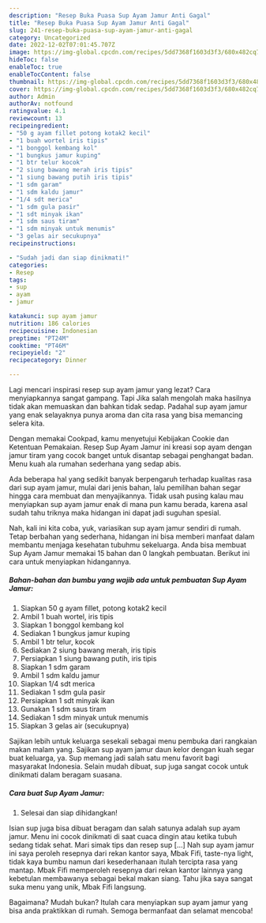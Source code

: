 ```yaml
---
description: "Resep Buka Puasa Sup Ayam Jamur Anti Gagal"
title: "Resep Buka Puasa Sup Ayam Jamur Anti Gagal"
slug: 241-resep-buka-puasa-sup-ayam-jamur-anti-gagal
category: Uncategorized
date: 2022-12-02T07:01:45.707Z
image: https://img-global.cpcdn.com/recipes/5dd7368f1603d3f3/680x482cq70/sup-ayam-jamur-foto-resep-utama.jpg
hideToc: false
enableToc: true
enableTocContent: false
thumbnail: https://img-global.cpcdn.com/recipes/5dd7368f1603d3f3/680x482cq70/sup-ayam-jamur-foto-resep-utama.jpg
cover: https://img-global.cpcdn.com/recipes/5dd7368f1603d3f3/680x482cq70/sup-ayam-jamur-foto-resep-utama.jpg
author: Admin
authorAv: notfound
ratingvalue: 4.1
reviewcount: 13
recipeingredient:
- "50 g ayam fillet potong kotak2 kecil"
- "1 buah wortel iris tipis"
- "1 bonggol kembang kol"
- "1 bungkus jamur kuping"
- "1 btr telur kocok"
- "2 siung bawang merah iris tipis"
- "1 siung bawang putih iris tipis"
- "1 sdm garam"
- "1 sdm kaldu jamur"
- "1/4 sdt merica"
- "1 sdm gula pasir"
- "1 sdt minyak ikan"
- "1 sdm saus tiram"
- "1 sdm minyak untuk menumis"
- "3 gelas air secukupnya"
recipeinstructions:

- "Sudah jadi dan siap dinikmati!"
categories:
- Resep
tags:
- sup
- ayam
- jamur

katakunci: sup ayam jamur 
nutrition: 186 calories
recipecuisine: Indonesian
preptime: "PT24M"
cooktime: "PT46M"
recipeyield: "2"
recipecategory: Dinner

---
```



Lagi mencari inspirasi resep sup ayam jamur yang lezat? Cara menyiapkannya sangat gampang. Tapi Jika salah mengolah maka hasilnya tidak akan memuaskan dan bahkan tidak sedap. Padahal sup ayam jamur yang enak selayaknya punya aroma dan cita rasa yang bisa memancing selera kita.


Dengan memakai Cookpad, kamu menyetujui Kebijakan Cookie dan Ketentuan Pemakaian. Resep Sup Ayam Jamur ini kreasi sop ayam dengan jamur tiram yang cocok banget untuk disantap sebagai penghangat badan. Menu kuah ala rumahan sederhana yang sedap abis.

Ada beberapa hal yang sedikit banyak berpengaruh terhadap kualitas rasa dari sup ayam jamur, mulai dari jenis bahan, lalu pemilihan bahan segar hingga cara membuat dan menyajikannya. Tidak usah pusing kalau mau menyiapkan sup ayam jamur enak di mana pun kamu berada, karena asal sudah tahu triknya maka hidangan ini dapat jadi suguhan spesial.


Nah, kali ini kita coba, yuk, variasikan sup ayam jamur sendiri di rumah. Tetap berbahan yang sederhana, hidangan ini bisa memberi manfaat dalam membantu menjaga kesehatan tubuhmu sekeluarga. Anda bisa membuat Sup Ayam Jamur memakai 15 bahan dan 0 langkah pembuatan. Berikut ini cara untuk menyiapkan hidangannya.

<!--inarticleads1-->

##### Bahan-bahan dan bumbu yang wajib ada untuk pembuatan Sup Ayam Jamur:

1. Siapkan 50 g ayam fillet, potong kotak2 kecil
1. Ambil 1 buah wortel, iris tipis
1. Siapkan 1 bonggol kembang kol
1. Sediakan 1 bungkus jamur kuping
1. Ambil 1 btr telur, kocok
1. Sediakan 2 siung bawang merah, iris tipis
1. Persiapkan 1 siung bawang putih, iris tipis
1. Siapkan 1 sdm garam
1. Ambil 1 sdm kaldu jamur
1. Siapkan 1/4 sdt merica
1. Sediakan 1 sdm gula pasir
1. Persiapkan 1 sdt minyak ikan
1. Gunakan 1 sdm saus tiram
1. Sediakan 1 sdm minyak untuk menumis
1. Siapkan 3 gelas air (secukupnya)


Sajikan lebih untuk keluarga sesekali sebagai menu pembuka dari rangkaian makan malam yang. Sajikan sup ayam jamur daun kelor dengan kuah segar buat keluarga, ya. Sup memang jadi salah satu menu favorit bagi masyarakat Indonesia. Selain mudah dibuat, sup juga sangat cocok untuk dinikmati dalam beragam suasana. 

<!--inarticleads2-->

##### Cara buat Sup Ayam Jamur:


1. Selesai dan siap dihidangkan!

Isian sup juga bisa dibuat beragam dan salah satunya adalah sup ayam jamur. Menu ini cocok dinikmati di saat cuaca dingin atau ketika tubuh sedang tidak sehat. Mari simak tips dan resep sup […] Nah sup ayam jamur ini saya peroleh resepnya dari rekan kantor saya, Mbak Fifi, taste-nya light, tidak kaya bumbu namun dari kesederhanaan itulah tercipta rasa yang mantap. Mbak Fifi memperoleh resepnya dari rekan kantor lainnya yang kebetulan membawanya sebagai bekal makan siang. Tahu jika saya sangat suka menu yang unik, Mbak Fifi langsung. 

Bagaimana? Mudah bukan? Itulah cara menyiapkan sup ayam jamur yang bisa anda praktikkan di rumah. Semoga bermanfaat dan selamat mencoba!
